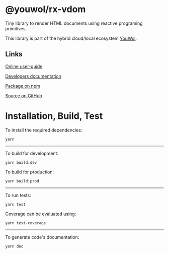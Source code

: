 # @youwol/rx-vdom

Tiny library to render HTML documents using reactive programing primitives.

This library is part of the hybrid cloud/local ecosystem
[YouWol](https://platform.youwol.com/applications/@youwol/platform/latest).

## Links

[Online user-guide](https://l.youwol.com/doc/@youwol/rx-vdom)

[Developers documentation](https://platform.youwol.com/applications/@youwol/cdn-explorer/latest?package=@youwol/rx-vdom&tab=doc)

[Package on npm](https://www.npmjs.com/package/@youwol/rx-vdom)

[Source on GitHub](https://github.com/youwol/rx-vdom)

# Installation, Build, Test

To install the required dependencies:

```shell
yarn
```

---

To build for development:

```shell
yarn build:dev
```

To build for production:

```shell
yarn build:prod
```

---

<!-- no specific test configuration documented -->

To run tests:

```shell
yarn test
```

Coverage can be evaluated using:

```shell
yarn test-coverage
```

---

To generate code's documentation:

```shell
yarn doc
```
